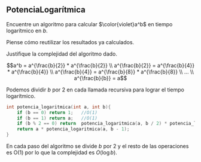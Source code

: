 PotenciaLogarítmica
---
Encuentre un algoritmo para calcular $\color{violet}a^b$ en tiempo logarı́tmico en $b$.

Piense cómo reutilizar los resultados ya calculados.

Justifique la complejidad del algoritmo dado.

```math
a^b = a^{\frac{b}{2}} * a^{\frac{b}{2}} \\
a^{\frac{b}{2}} = a^{\frac{b}{4}} * a^{\frac{b}{4}} \\
a^{\frac{b}{4}} = a^{\frac{b}{8}} * a^{\frac{b}{8}} \\
... \\
a^{\frac{b}{b}} = a
```
Podemos dividir $b$ por 2 en cada llamada recursiva para lograr el tiempo logarítmico.

```C++
int potencia_logaritmica(int a, int b){
    if (b == 0) return 1;   //O(1)
    if (b == 1) return a;   //O(1)
    if (b % 2 == 0) return  potencia_logaritmica(a, b / 2) * potencia_logaritmica(a, b / 2);
    return a * potencia_logaritmica(a, b - 1);
}
```

En cada paso del algoritmo se divide $b$ por 2 y el resto de las operaciones es O(1) por lo que la complejidad es $O(\log b)$.

